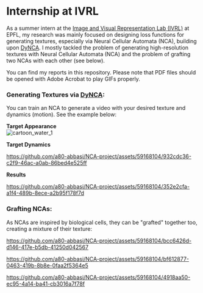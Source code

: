 # Internship at IVRL

As a summer intern at the [Image and Visual Representation Lab (IVRL)](https://www.epfl.ch/labs/ivrl/) at EPFL, my research was mainly focused on designing loss functions for generating textures, especially via Neural Cellular Automata (NCA), building upon [DyNCA](https://dynca.github.io/). I mostly tackled the problem of generating high-resolution textures with Neural Cellular Automata (NCA) and the problem of grafting two NCAs with each other (see below).

You can find my reports in this repository. Please note that PDF files should be opened with Adobe Acrobat to play GIFs properly.

### Generating Textures via [DyNCA](https://dynca.github.io/):
You can train an NCA to generate a video with your desired texture and dynamics (motion). See the example below:

**Target Appearance**  
![cartoon_water_1](https://github.com/a80-abbasi/NCA-project/assets/59168104/aad6ca2f-b707-4323-be05-bf33ed130795)  

**Target Dynamics**  

https://github.com/a80-abbasi/NCA-project/assets/59168104/932cdc36-c2f9-46ac-a0ab-86bed4e525ff

**Results**  

https://github.com/a80-abbasi/NCA-project/assets/59168104/352e2cfa-a1f4-489b-8ece-a2b95f178f7d

### Grafting NCAs:
As NCAs are inspired by biological cells, they can be "grafted" together too, creating a mixture of their texture:  

https://github.com/a80-abbasi/NCA-project/assets/59168104/bcc6426d-d146-417e-b5db-41250d042567



https://github.com/a80-abbasi/NCA-project/assets/59168104/bf612877-0463-419b-8b8e-0faa2f5364e5




https://github.com/a80-abbasi/NCA-project/assets/59168104/4918aa50-ec95-4a14-ba41-cb3016a7f78f

